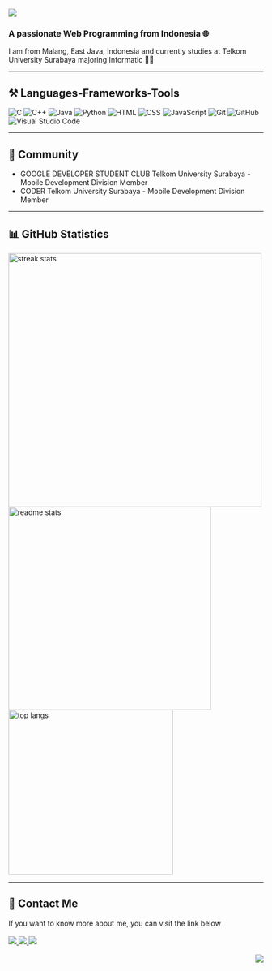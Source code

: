 <h1 align="left">
    <img src="https://readme-typing-svg.herokuapp.com/?font=Righteous&size=35&color=F7AA00&center=false&vCenter=true&width=800&height=70&duration=4000&pause=500&lines=⚡+Welcome+to+My+GitHub+Profile+⚡;+Hi+There!+👋+%2C+I+am+Okky+Rangga+Pratama+😁;"/>
</h1>

<h3 align="left">A passionate Web Programming from Indonesia 🌐</h3>
    <div align="left">  
        I am from Malang, East Java, Indonesia and currently studies at Telkom University Surabaya majoring Informatic 🧑‍💻
    </div>

<hr/>
 
<h2 align="left">⚒️ Languages-Frameworks-Tools</h2>

![C](https://img.shields.io/badge/C-555555.svg?&style=flat&logo=c&logoColor=white)
![C++](https://img.shields.io/badge/C++-00599C.svg?&style=flat&logo=c%2B%2B&logoColor=white)
![Java](https://img.shields.io/badge/Java-007396.svg?&style=flat&logo=java&logoColor=white)
![Python](https://img.shields.io/badge/Python-3776AB.svg?&style=flat&logo=python&logoColor=white)
![HTML](https://img.shields.io/badge/HTML-E34F26.svg?&style=flat&logo=html5&logoColor=white)
![CSS](https://img.shields.io/badge/CSS-1572B6.svg?&style=flat&logo=css3&logoColor=white)
![JavaScript](https://img.shields.io/badge/JavaScript-F7DF1E.svg?&style=flat&logo=javascript&logoColor=white)
![Git](https://img.shields.io/badge/Git-F05032.svg?&style=flat&logo=git&logoColor=white)
![GitHub](https://img.shields.io/badge/GitHub-181717.svg?&style=flat&logo=github&logoColor=white)
![Visual Studio Code](https://img.shields.io/badge/VS%20Code-007ACC.svg?&style=flat&logo=visual-studio-code&logoColor=white)

<hr/>

<h2 align="left">👥 Community</h2>

- GOOGLE DEVELOPER STUDENT CLUB Telkom University Surabaya - Mobile Development Division Member
- CODER Telkom University Surabaya - Mobile Development Division Member

<hr/>

<h2 align="left">📊 GitHub Statistics</h2>
    <div align=left>
      <img width=500 src="https://github-readme-streak-stats.herokuapp.com/?user=ikoyozu11&count_private=true&theme=gruvbox&border_radius=10&hide_border=true" alt="streak stats"/>
      <br/>
      <img width=400 src="https://github-readme-stats.vercel.app/api?username=ikoyozu11&count_private=true&show_icons=true&theme=gruvbox&rank_icon=github&hide_border=true&border_radius=10" alt="readme stats" />
      <img width=325 src="https://github-readme-stats.vercel.app/api/top-langs/?username=ikoyozu11&hide=HTML&langs_count=8&layout=compact&theme=gruvbox&border_radius=10&hide_border=true&size_weight=0.5&count_weight=0.5&exclude_repo=github-readme-stats" alt="top langs" />
    </div>

<hr/>

<h2 align="left">📱 Contact Me</h2>
    <div align="left"> 
        If you want to know more about me, you can visit the link below
    </div>
<br/>
    <div align="left"> 
        <a href="mailto:ikoyozu@gmail.com">
          <img src="https://img.shields.io/badge/Gmail-333333?style=for-the-badge&logo=gmail&logoColor=red" />
        </a>
        <a href="https://www.instagram.com/okkypratamaaa_/" target="_blank">
          <img src="https://img.shields.io/badge/Instagram-E4405F?style=for-the-badge&logo=instagram&logoColor=white" target="_blank" />
        </a>
        <a href="https://linkedin.com/in/okky-rangga-pratama-10a11429a" target="_blank">
          <img src="https://img.shields.io/badge/LinkedIn-0077B5?style=for-the-badge&logo=linkedin&logoColor=white" target="_blank" />
        </a>
    </div>

<br/>
<img align="right" src="https://komarev.com/ghpvc/?username=ikoyozu11&style=plastic&label=Views">
